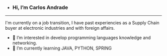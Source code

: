 - ### Hi, I’m Carlos Andrade
________________________
I'm currently on a job transition, I have past experiencies as a Supply Chain buyer at electronic industries and with foreign affairs.

- 👀 I’m interested in develop programming languages knowledge and networking.
- 🌱 I’m currently learning JAVA, PYTHON, SPRING


<!---
K4du84/K4du84 is a ✨ special ✨ repository because its `README.md` (this file) appears on your GitHub profile.
You can click the Preview link to take a look at your changes.
--->
